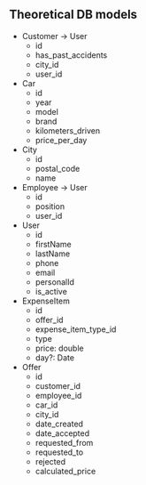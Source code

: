 ## Theoretical DB models
- Customer -> User
  - id
  - has_past_accidents
  - city_id
  - user_id
- Car
  - id
  - year
  - model
  - brand
  - kilometers_driven
  - price_per_day
- City
  - id 
  - postal_code
  - name
- Employee -> User
  - id
  - position
  - user_id
- User
  - id
  - firstName
  - lastName
  - phone
  - email
  - personalId
  - is_active
- ExpenseItem
    - id
    - offer_id
    - expense_item_type_id
    - type
    - price: double
    - day?: Date
- Offer
  - id
  - customer_id
  - employee_id
  - car_id
  - city_id
  - date_created
  - date_accepted
  - requested_from
  - requested_to
  - rejected
  - calculated_price
  